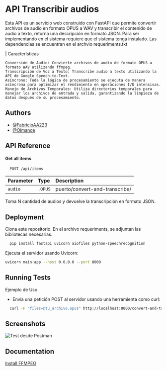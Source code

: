
# API Transcribir audios
Esta API es un servicio web construido con FastAPI que permite convertir archivos de audio en formato OPUS a WAV y transcribir el contenido de audio a texto, retorna una descripción en formato JSON.
Para ser implementando en el sistema requiere que el sistema tenga instalado.
Las dependencias se encuentran en el archvio requeriments.txt 

| Características

    Conversión de Audio: Convierte archivos de audio de formato OPUS a formato WAV utilizando ffmpeg.
    Transcripción de Voz a Texto: Transcribe audio a texto utilizando la API de Google Speech-to-Text.
    Asíncrono: Toda la lógica de procesamiento se ejecuta de manera asíncrona para optimizar el rendimiento en operaciones I/O intensivas.
    Manejo de Archivos Temporales: Utiliza directorios temporales para manejar los archivos de entrada y salida, garantizando la limpieza de datos después de su procesamiento.
## Authors
- [@FabricioAA223](https://github.com/FabricioAA223)
- [@Olmance ](https://github.com/OlmanCE)


## API Reference

#### Get all items

```http
  POST /api/items
```

| Parameter | Type     | Description                |
| :-------- | :------- | :------------------------- |
| `audio` | `.OPUS` | puerto/convert-and-transcribe/ |

Toma N cantidad de audios y devuelve la transcripción en formato JSON.
## Deployment

Clona este repositorio.
En el archivo requeriments, se adjuntan las bibliotecas necesarias. 

```bash
  pip install fastapi uvicorn aiofiles python-speechrecognition
```

Ejecuta el servidor usando Uvicorn:
```bash
uvicorn main:app --host 0.0.0.0 --port 8000

```


## Running Tests

Ejemplo de Uso

- Envía una petición POST al servidor usando una herramienta como curl:

```bash
  curl -F "files=@tu_archivo.opus" http://localhost:8000/convert-and-transcribe/
```


## Screenshots

![ Test desde Postman](https://github.com/OlmanCE/APIAudioAnalized/assets/114628295/22675ffb-70d7-4041-afe6-346692393819)
## Documentation

[Install FFMPEG](https://ffmpeg.org/download.html )